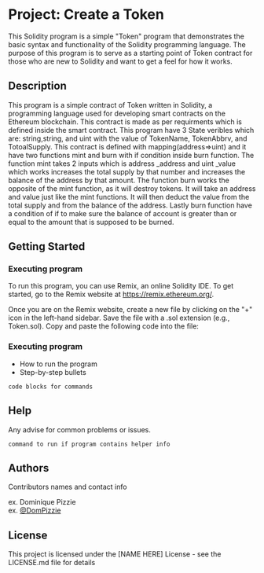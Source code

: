 # Project: Create a Token

This Solidity program is a simple "Token" program that demonstrates the basic syntax and functionality of the Solidity programming language. The purpose of this program is to serve as a starting point of Token contract for those who are new to Solidity and want to get a feel for how it works.

## Description

This program is a simple contract of Token written in Solidity, a programming language used for developing smart contracts on the Ethereum blockchain. This contract is made as per requirments which is defined inside the smart contract. This program have 3 State veribles which are: string,string, and uint with the value of TokenName, TokenAbbrv, and TotoalSupply. This contract is defined with mapping(address=>uint) and it have two functions mint and burn with if condition inside burn function. The function mint takes 2 inputs which is address _address and uint _value which works increases the total supply by that number and increases the balance of the address by that amount. The function burn works the opposite of the mint function, as it will destroy tokens. It will take an address and value just like the mint functions. It will then deduct the value from the total supply and from the balance of the address. Lastly burn function have a condition of if to make sure the balance of account is greater than or equal to the amount that is supposed to be burned.  

## Getting Started

### Executing program

To run this program, you can use Remix, an online Solidity IDE. To get started, go to the Remix website at https://remix.ethereum.org/.

Once you are on the Remix website, create a new file by clicking on the "+" icon in the left-hand sidebar. Save the file with a .sol extension (e.g., Token.sol). Copy and paste the following code into the file:

### Executing program

* How to run the program
* Step-by-step bullets
```
code blocks for commands
```

## Help

Any advise for common problems or issues.
```
command to run if program contains helper info
```

## Authors

Contributors names and contact info

ex. Dominique Pizzie  
ex. [@DomPizzie](https://twitter.com/dompizzie)


## License

This project is licensed under the [NAME HERE] License - see the LICENSE.md file for details

